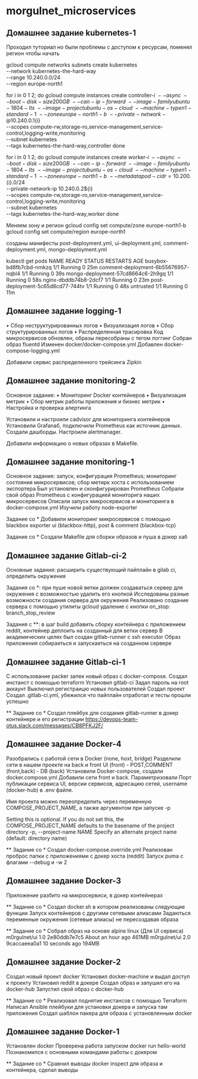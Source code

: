 # morgulnet_microservices
## Домашнее задание kubernetes-1
Проходил туториал но были проблемы с доступом к ресурсам,
поменял регион чтобы начать

gcloud compute networks subnets create kubernetes \
  --network kubernetes-the-hard-way \
  --range 10.240.0.0/24 \
  --region europe-north1

for i in 0 1 2; do
  gcloud compute instances create controller-${i} \
    --async \
    --boot-disk-size 200GB \
    --can-ip-forward \
    --image-family ubuntu-1804-lts \
    --image-project ubuntu-os-cloud \
    --machine-type n1-standard-1 \
    --zone europe-north1-b \
    --private-network-ip 10.240.0.1${i} \
    --scopes compute-rw,storage-ro,service-management,service-control,logging-write,monitoring \
    --subnet kubernetes \
    --tags kubernetes-the-hard-way,controller
done

for i in 0 1 2; do
  gcloud compute instances create worker-${i} \
    --async \
    --boot-disk-size 200GB \
    --can-ip-forward \
    --image-family ubuntu-1804-lts \
    --image-project ubuntu-os-cloud \
    --machine-type n1-standard-1 \
    --zone europe-north1-b \
    --metadata pod-cidr=10.200.${i}.0/24 \
    --private-network-ip 10.240.0.2${i} \
    --scopes compute-rw,storage-ro,service-management,service-control,logging-write,monitoring \
    --subnet kubernetes \
    --tags kubernetes-the-hard-way,worker
done

Меняем зону и регион
gcloud config set compute/zone europe-north1-b
gcloud config set compute/region europe-north1

созданы манифесты post-deployment.yml, ui-deployment.yml, comment-deployment.yml, mongo-deployment.yml

kubectl get pods
NAME                                  READY   STATUS    RESTARTS   AGE
busybox-bd8fb7cbd-nmkzq               1/1     Running   0          25m
comment-deployment-6b55676957-nqbl4   1/1     Running   0          39s
mongo-deployment-57cd8664c6-2h9gq     1/1     Running   0          58s
nginx-dbddb74b8-2dcf7                 1/1     Running   0          23m
post-deployment-5c65d8cd77-744tv      1/1     Running   0          48s
untrusted                             1/1     Running   0          11m

## Домашнее задание logging-1
 • Сбор неструктурированных логов
 • Визуализация логов
 • Сбор структурированных логов
 • Распределенная трасировка
 Код микросервисов обновлен, образы пересобраны с тегом логгинг
 Собран образ fluentd
 Изменен docker/docker-compose.yml
 Добавлен docker-compose-logging.yml

 Добавили сервис распределенного трейсинга Zipkin

## Домашнее задание monitoring-2
 Основное задание: 
 • Мониторинг Docker контейнеров
 • Визуализация метрик
 • Сбор метрик работы приложения и бизнес
 метрик
 • Настройка и проверка алертинга
 
 Установили и настроили cadvisor для мониторинга контейнеров
 Установили Grafanaб, подключили Prometheus как источник данных. Создали дашборды.
 Настроили alertmanager.

 Добавили информацию о новых образах в Makefile.

## Домашнее задание monitoring-1
Основное задание: запуск, конфигурация Prometheus; мониторинг состояния микросервисов; сбор метирк хоста с использованием экспортера
  Был установлен и сконфигурирован Prometheus
  Собрали свой образ Prometheus с конфигурацией мониторига наших микросервисов
  Описали запуск микросервисов и мониторинга в docker-compose.yml
  Изучили работу node-exporter

 Задание со *
  Добавили мониторинг микросервисов с помощью blackbox exporter
  ui (blackbox-http), post & comment (blackbox-tcp)
  
 Задание со * 
  Создали Makefile для сборки образов и пуша в докер хаб


## Домашнее задание Gitlab-ci-2
 Основные задания: расширить существующий пайплайн в gilab ci, определить окружения
 
 Задания со *: при пуше новой ветки должен создаваться сервер для окружения с возможностью удалить его кнопкой
  Исследованы разные возможности создания сервера для окружения
  Реализовано создание сервера с помощью утилиты gcloud
  удаление с кнопки on_stop: branch_stop_review
  
 Задания с **: в шаг build добавить сборку контейнера с приложением reddit, контейнер деплоить на созданный для ветки сервер
  В академических целях был создан gitlab-runner с ssh executor
  Образ приложения собираеться и запускаеться на созданном сервере

## Домашнее задание Gitlab-ci-1
 С использование packer запек новый образ с docker-compose.
 Создал инстанст с помощью terraform 
 Установил gitlab-ci 
 Задал пароль на root аккаунт
 Выключил регистраицю новых пользователей
 Создал проект
 Создал .gitlab-ci.yml, убежился что пайплайн отработал и тесты прошли успешно
 
 ** Задание со *
 Создал плейбук для создания gitlab-runner в докер контейнере и его регистрации
 https://devops-team-otus.slack.com/messages/CB8PFKJ2F/

## Домашнее задание Docker-4
 Разобрались с работой сети в Docker (none, hoxt, bridge)
 Разделили сети в нашем проекте на back и front
 UI (front) - POST,COMMENT (front,back) - DB (back)
 Установили Docker-compose, создали docker.compose.yml
 Добавили сети front и back.
 Параметризовали Порт публикации сервиса UI, версии сервисов, адресацию сетей,
 username (docker-hub) в .env файле.
 
 Имя проекта можно переопределить через переменную COMPOSE_PROJECT_NAME, а также аргументом при запуске -p

 Setting this is optional. If you do not set this, the COMPOSE_PROJECT_NAME defaults to the basename of the project directory
 -p, --project-name NAME     Specify an alternate project name (default: directory name)

 ** Задание со *
 Создал docker-compose.override.yml
 Реализован проброс папки с приложениями с докер хоста (reddit)
 Запуск puma с флагами --debug и -w 2

## Домашнее задание Docker-3
 Приложение разбито на микросервиси, в докер контейнерах

 ** Задание со *
 Создал docker.sh в котором реализованы следующие функции
 Запуск контейнеров с другими сетевыми алиасами
 Задаються переменные окружения (сетевые алиасы) не пересоздавая образа

 ** Задание со *
 Собрал образ на основе alpine linux (Для UI сервиса)
 m0rgulnet/ui               1.0                 2e80ddb7e7c5        About an hour ago     461MB
 m0rgulnet/ui               2.0                 9caccaeea0a1        10 seconds ago        194MB

## Домашнее задание Docker-2
 Создал новый проект docker
 Установил docker-machine и выдал доступ к проекту
 Установил reddit в докере
 Создал образ и запушил его на docker-hub
 Запустил свой образ с docker-hub

 ** Задание со *
 Реализовал поднятие инстансов с помощью Terraform
 Написал Ansible плейбуки для установки докера и запуска там приложения
 Создал шаблон пакера для образа с установленным docker

## Домашнее задание Docker-1
 Установлен docker 
 Проверена работа запуском docker run hello-world
 Познакомился с основными командами работы с докером
 
 ** Задание со *
 Сравнил выводы docker inspect для образа и контейнера, сделал выводы
